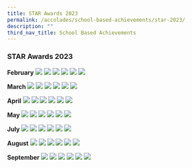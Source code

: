 ```yaml
---
title: STAR Awards 2023
permalink: /accolades/school-based-achievements/star-2023/
description: ""
third_nav_title: School Based Achievements
---
```

### STAR Awards 2023

**February**
![](/images/2023%20P1%20February%20STARA.jpg)
![](/images/2023%20P2%20February%20STARA.jpg)
![](/images/2023%20P3%20February%20STARA.jpg)
![](/images/2023%20P4%20February%20STARA.jpg)
![](/images/2023%20P5%20February%20STARA.jpg)
![](/images/2023%20P6%20February%20STARA.jpg)

**March**
![](/images/2023%20primary%201%20march%20stara.PNG)
![](/images/2023%20primary%202%20march%20stara.PNG)
![](/images/2023%20primary%203%20march%20stara.PNG)
![](/images/2023%20primary%204%20stara.PNG)
![](/images/2023%20primary%205%20stara.PNG)
![](/images/2023%20primary%206%20stara.PNG)

**April**
![](/images/p1%20april%202023.PNG)
![](/images/p2%20april%202023.PNG)
![](/images/p3%20april%202023.PNG)
![](/images/p4%20april%202023.PNG)
![](/images/p5%20april%202023.PNG)
![](/images/p6%20april%202023.PNG)

**May**
![](/images/STARA/May%202023/may%202023%20p1.PNG)
![](/images/STARA/May%202023/may%202023%20%20p2.PNG)
![](/images/STARA/May%202023/may%202023%20%20p3.PNG)
![](/images/STARA/May%202023/may%202023%20p4.PNG)
![](/images/STARA/May%202023/may%202023%20p5.PNG)
![](/images/STARA/May%202023/may%202023%20p6.PNG)

**July**
![](/images/STARA/July%202023/july%202023%20p1.PNG)
![](/images/STARA/July%202023/july%202023%20p2.PNG)
![](/images/STARA/July%202023/july%202023%20p3.PNG)
![](/images/STARA/July%202023/july%202023%20p4.PNG)
![](/images/STARA/July%202023/july%202023%20p5.PNG)
![](/images/STARA/July%202023/july%202023%20p6.PNG)

**August**
![](/images/STARA/August%202023/augustp1.PNG)
![](/images/STARA/August%202023/augustp2.PNG)
![](/images/STARA/August%202023/augustp3.PNG)
![](/images/STARA/August%202023/augustp4.PNG)
![](/images/STARA/August%202023/augustp5.PNG)
![](/images/STARA/August%202023/augustp6.PNG)

**September**
![](/images/STARA/Sept%202023/septp1.png)
![](/images/STARA/Sept%202023/septp2.png)
![](/images/STARA/Sept%202023/septp3.png)
![](/images/STARA/Sept%202023/septp4.png)
![](/images/STARA/Sept%202023/septp5.png)
![](/images/STARA/Sept%202023/septp6.png)